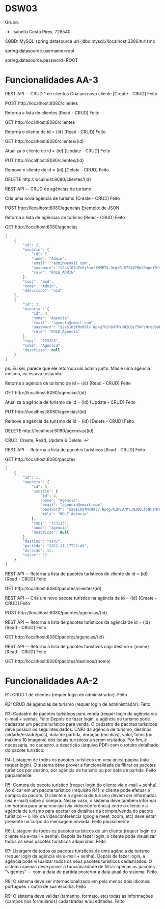 # DSW03

Grupo:
- Isabella Costa Pires, 726540


SGBD: MySQL
spring.datasource.url=jdbc:mysql://localhost:3306/turismo

spring.datasource.username=root

spring.datasource.password=ROOT


# Funcionalidades AA-3

REST API -- CRUD 1
 de clientes
Cria um novo cliente [Create - CRUD] Feito

POST http://localhost:8080/clientes

Retorna a lista de clientes [Read - CRUD] Feito

GET http://localhost:8080/clientes

Retorna o cliente de id = {id} [Read - CRUD] Feito

GET http://localhost:8080/clientes/{id}

Atualiza o cliente de id = {id} [Update - CRUD] Feito

PUT http://localhost:8080/clientes/{id}

Remove o cliente de id = {id} [Delete - CRUD] Feito

DELETE http://localhost:8080/clientes/{id}


REST API -- CRUD de agências de turismo

Cria uma nova agência de turismo [Create - CRUD] Feito

POST http://localhost:8080/agencias
Exemplo: de JSON

Retorna a lista de agências de turismo [Read - CRUD] Feito

GET http://localhost:8080/agencias
```javascript
[
    {
        "id": 2,
        "usuario": {
            "id": 2,
            "nome": "Admin",
            "email": "admin@email.com",
            "password": "$2a$10$nZu9j3unfiWMRT4.Orql0.8T9AV2MpV9opnYBfv1.TbcXCw68CnnG",
            "role": "ROLE_ADMIN"
        },
        "cnpj": "asd",
        "nome": "Admin",
        "descricao": "asd"
    },
    {
        "id": 3,
        "usuario": {
            "id": 4,
            "nome": "Agencia",
            "email": "agencia@email.com",
            "password": "$2a$10$fMx89lV.Np4g7kZH8U7MYuN2QQLf5NPsNrqO6yDzbYetajSTVitBi",
            "role": "ROLE_Agencia"
        },
        "cnpj": "123123",
        "nome": "Agencia",
        "descricao": null
    }
]
```
ps: Eu sei, parece que ele retornou um admin junto. Mas é uma agencia mesmo, eu estava testando.


Retorna a agência de turismo de id = {id} [Read - CRUD] Feito

GET http://localhost:8080/agencias/{id}

Atualiza a agência de turismo de id = {id} [Update - CRUD] Feito

PUT http://localhost:8080/agencias/{id}


Remove a agência de turismo de id = {id} [Delete - CRUD] Feito

DELETE http://localhost:8080/agencias/{id}


CRUD: Create, Read, Update & Delete. ↩

REST API -- Retorna a lista de pacotes turísticos [Read - CRUD] Feito

GET http://localhost:8080/pacotes
```javascript
[
    {
        "id": 1,
        "agencia": {
            "id": 3,
            "usuario": {
                "id": 4,
                "nome": "Agencia",
                "email": "agencia@email.com",
                "password": "$2a$10$fMx89lV.Np4g7kZH8U7MYuN2QQLf5NPsNrqO6yDzbYetajSTVitBi",
                "role": "ROLE_Agencia"
            },
            "cnpj": "123123",
            "nome": "Agencia",
            "descricao": null
        },
        "destino": "asd3",
        "partida": "2021-11-17T22:43",
        "duracao": 12,
        "valor": 12
    }
]
```
REST API -- Retorna a lista de pacotes turísticos do cliente de id = {id} [Read - CRUD] Feito

GET http://localhost:8080/pacotes/clientes/{id}

REST API -- Cria um novo pacote turístico na agência de id = {id} [Create - CRUD] Feito

POST http://localhost:8080/pacotes/agencias/{id}

REST API -- Retorna a lista de pacotes turísticos da agência de id = {id} [Read - CRUD] Feito

GET http://localhost:8080/pacotes/agencias/{id}

REST API -- Retorna a lista de pacotes turístivos cujo destino = {nome} [Read - CRUD] Feito

GET http://localhost:8080/pacotes/destinos/{nome}

# Funcionalidades AA-2
R1: CRUD 1 de clientes (requer login de administrador). Feito

R2: CRUD de agências de turismo (requer login de administrador). Feito

R3: Cadastro de pacotes turísticos para venda (requer login da agência via e-mail + senha). Feito
Depois de fazer login, a agência de turismo pode cadastrar um pacote turístico para venda. O
cadastro de pacotes turísticos deve possuir os seguintes dados: CNPJ da agência de turismo,
destinos (cidade/estado/país), data de partida, duração (em dias), valor, fotos (no máximo 10
imagens) dos locais turísticos a serem visitados. Por fim, é necessária, no cadastro, a
descrição (arquivo PDF) com o roteiro detalhado do pacote turístico.

R4: Listagem de todos os pacotes turísticos em uma única página (não requer login). O
sistema deve prover a funcionalidade de filtrar os pacotes turísticos por destino, por agência
de turismo ou por data de partida. Feito parcialmente

R5: Compra de pacote turístico (requer login do cliente via e-mail + senha). Ao clicar em um
pacote turístico (requisito R4), o cliente pode efetuar a compra do pacote. O cliente e a
agência de turismo devem ser informados (via e-mail) sobre a compra. Nesse caso, o sistema
deve também informar um horário para uma reunião (via videoconferência) entre o cliente e
a agência de turismo para acertar os detalhes da compra/venda do pacote turístico -- o link
da videoconferência (google meet, zoom, etc) deve estar presente no corpo da mensagem
enviada. Feito parcialmente

R6: Listagem de todos os pacotes turísticos de um cliente (requer login do cliente via e-mail +
senha). Depois de fazer login, o cliente pode visualizar todos os seus pacotes turísticos
adquiridos. Feito 

R7: Listagem de todos os pacotes turísticos de uma agência de turismo (requer login da
agência via e-mail + senha). Depois de fazer login, a agência pode visualizar todos os seus
pacotes turísticos cadastrados. O sistema apenas deve prover a funcionalidade de filtrar
apenas os pacotes "vigentes" -- com a data de partida posterior a data atual do sistema. Feito

R8: O sistema deve ser internacionalizado em pelo menos dois idiomas: português + outro
de sua escolha. Feito

R9: O sistema deve validar (tamanho, formato, etc) todas as informações (campos nos
formulários) cadastradas e/ou editadas. Feito